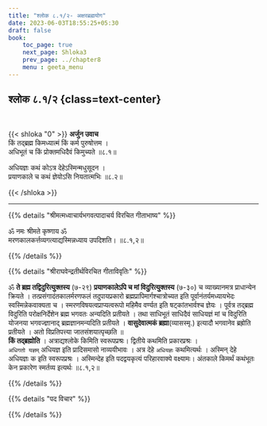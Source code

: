 ```yaml
---
title: "श्लोक ८.१/२- अक्षरब्रह्मयोग"
date: 2023-06-03T18:55:25+05:30
draft: false
book:
    toc_page: true
    next_page: Shloka3
    prev_page: ../chapter8
    menu : geeta_menu
---
```




## श्लोक ८.१/२ {class=text-center}

<br/>

{{< shloka  "0"  >}}
**अर्जुन उवाच**    
किं तद्ब्रह्म किमध्यात्मं किं कर्म पुरुषोत्तम ।  
अधिभूतं च किं प्रोक्तमधिदैवं किमुच्यते ॥८.१॥  

अधियज्ञः कथं कोऽत्र देहेऽस्मिन्मधुसूदन ।  
प्रयाणकाले च कथं ज्ञेयोऽसि नियतात्मभिः ॥८.२॥

{{< /shloka >}}

---


{{% details "श्रीमत्मध्वाचार्यभगवत्पादाचर्य विरचित  गीताभाष्य" %}}

ॐ नमः श्रीमते कृष्णाय ॐ   
मरणकालकर्त्तव्यगत्याद्यस्मिन्नध्याय उपदिशति। ॥८.१,२॥

{{% /details %}}



{{% details "श्रीराघवेन्द्रतीर्थविरचित गीताविवृतिः" %}}

ॐ **ते ब्रह्म तद्विदुरित्युक्तस्य** (७-२९) 
**प्रयाणकालेऽपि च मां विदुरित्युक्तस्य** (७-३०) च 
व्याख्यानमत्र प्राधान्येन क्रियते ।
तत्प्रसंगादंतकालर्मरणफलं तदुपायप्रकारो 
ब्रह्मप्रापिमार्गश्चात्रोच्यत इति 
पूर्वानंतर्यमध्यायभेदः स्वस्मिन्नेकवाक्यता च । 
स्मरणविषयत्वप्राप्यत्वरूपो महिमैव वर्ण्यत इति 
षट्कांतभार्वश्च ज्ञेयः । पूर्वत्र तद्ब्रह्म 
विदुरिति परोक्षनिर्देशेन ब्रह्म भगवतः अन्यदिति 
प्रतीयते । तथा साधिभूतं साधिदैवं साधियज्ञं मां 
च विदुरिति योजनया भगवज्ज्ञानाद् 
ब्रह्मज्ञानमन्यदिति प्रतीयते । 
**वासुदेवात्मकं ब्रह्मा**(व्यासस्मृ.) इत्यादौ 
भगवानेव ब्रह्रोति प्रतीयते । अतो विप्रतिपत्त्या
जातसंशयात्पृच्छति ॥   
**किं तद्ब्रह्मोति** । 
अत्राद्यश्लोके किमिति स्वरूपप्रश्रः। 
द्वितीये कथमिति प्रकारप्रश्रः ।   
`अधिगतो यज्ञम्` अधियज्ञ इति प्रादिसमासो
नाव्ययीभावः । अत्र देहे `अधियज्ञः` कथमित्यर्थः । 
अस्मिन्‌ देहे अधियज्ञः क इति स्वरूपप्रश्रः । 
अस्मिन्देह इति पदद्वयकृत्यं परिहारवाक्ये वक्ष्यामः।
अंतकाले किमर्थं कथंभूतः केन प्रकारेण 
स्मर्तव्य इत्यर्थः ॥८.१,२॥

{{% /details %}}



{{% details "पद विचार" %}}


{{% /details %}}
